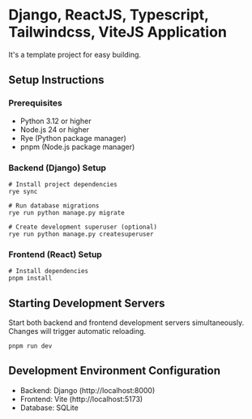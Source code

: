 # Django, ReactJS, Typescript, Tailwindcss, ViteJS Application

It's a template project for easy building.

## Setup Instructions

### Prerequisites
- Python 3.12 or higher
- Node.js 24 or higher
- Rye (Python package manager)
- pnpm (Node.js package manager)

### Backend (Django) Setup

```shell
# Install project dependencies
rye sync

# Run database migrations
rye run python manage.py migrate

# Create development superuser (optional)
rye run python manage.py createsuperuser
```

### Frontend (React) Setup

```shell
# Install dependencies
pnpm install
```

## Starting Development Servers

Start both backend and frontend development servers simultaneously.
Changes will trigger automatic reloading.

```shell
pnpm run dev
```

## Development Environment Configuration

- Backend: Django (http://localhost:8000)
- Frontend: Vite (http://localhost:5173)
- Database: SQLite
